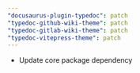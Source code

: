 ```yaml
---
"docusaurus-plugin-typedoc": patch
"typedoc-github-wiki-theme": patch
"typedoc-gitlab-wiki-theme": patch
"typedoc-vitepress-theme": patch
---
```


- Update core package dependency
